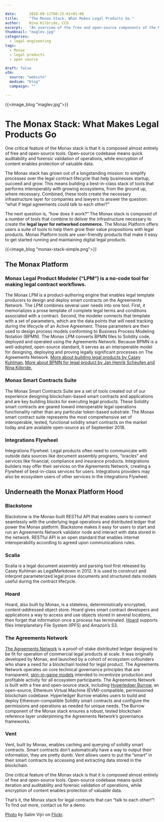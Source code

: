 ```yaml
---

date:      2018-09-11T00:25:01+01:00
title:     "The Monax Stack: What Makes Legal Products Go."
author:    Nina Kilbride, CCO
excerpt:   "An overview of the free and open-source components of the Monax Stack."
thumbnail: "maglev.jpg"
categories:
  - legal engineering
tags:
  - Monax
  - legal products
  - open source

draft: false
utm:
  source: "website"
  medium: "blog"
  campaign: ""

---
```


{{<image_blog "maglev.jpg">}}

# The Monax Stack: What Makes Legal Products Go

One critical feature of the Monax stack is that it is composed almost entirely of free and open-source tools. Open-source codebase means quick auditability and forensic validation of operations, while encryption of content enables protection of valuable data.

The Monax stack has grown out of a longstanding mission: to simplify processes over the legal contract lifecycle that help businesses startup, succeed and grow. This means building a best-in-class stack of tools that performs interoperably with growing ecosystems, from the ground up, where necessary. Combined, these tools create the necessary infrastructure layer for companies and lawyers to answer the question: “what if legal agreements could talk to each other?”

The next question is, “how does it work?” The Monax stack is composed of a number of tools that combine to deliver the infrastructure necessary to create the **legal layer for networked commerce.** The Monax Platform offers users a suite of tools to help them grow their value propositions with legal products. Monax Platform tools are user-friendly products that make it easy to get started running and maintaining digital legal products.

{{<image_blog "monax-stack-simple.png">}}

## The Monax Platform

### Monax Legal Product Modeler (“LPM”) is a no-code tool for making legal contract workflows.

The Monax LPM is a product-authoring engine that enables legal template producers to design and deploy smart contracts on the Agreements Network. The LPM combines several user needs into one tool. First, it memorializes a prose template of complete legal terms and conditions associated with a contract. Second, the modeler connects that template with a set of parameters, which are the data points that will need tracking during the lifecycle of an Active Agreement. These parameters are then used to design process models conforming to Business Process Modeling Notation (BPMN). The Monax LPM converts BPMN files to Solidity code, deployed and operated using the Agreements Network. Because BPMN is a well-adopted, open-source standard, it serves as an interoperable model for designing, deploying and proving
legally significant processes on The Agreements Network.
[More about building legal products by Casey Kuhlman.](https://monax.io/blog/2018/09/03/example-active-agreement-what-goes-where/)
[More about BPMN for legal product by Jan Henrik Scheufen and Nina Kilbride.](https://www.hyperledger.org/blog/2018/08/16/business-process-modeling-the-missing-link-between-legal-know-how-and-blockchain-based-legal-products)

### Monax Smart Contracts Suite

The Monax Smart Contracts Suite are a set of tools created out of our experience designing blockchain-based smart contracts and applications and are key building blocks for executing legal products. These Solidity smart contracts are geared toward interoperable legal operations functionality rather than any particular token-based substrate. The Monax smart contract suite represents the most comprehensive set of interoperable, tested, functional solidity smart contracts on the market today and are available open-source as of September 2018.

### Integrations Flywheel

Integrations Flywheel. Legal products often need to communicate with outside data sources like document assembly programs, “oracles” and services like financial, compliance and insurance products. Integrations builders may offer their services on the Agreements Network, creating a Flywheel of best-in-class services for users. Integrations providers may also be ecosystem users of other services in the integrations Flywheel.

## Underneath the Monax Platform Hood

### Blackstone

Blackstone is the Monax-built RESTful API that enables users to connect seamlessly with the underlying legal operations and distributed ledger that power the Monax platform. Blackstone makes it easy for users to start and run an Agreements Network validator node and interact with data stored in the network. RESTful API is an open standard that enables internet interoperability according to agreed upon communications rules.

### Scalia

Scalia is a legal document assembly and parsing tool first released by Casey Kuhlman as LegalMarkdown in 2012. It is used to construct and interpret parameterized legal prose documents and structured data models useful during the contract lifecycle.

### Hoard

Hoard, also built by Monax, is a stateless, deterministically encrypted, content-addressed object store. Hoard gives smart contract developers and applications a way to access and use objects stored in several locations, then forget that information once a process has terminated. [Hoard](https://github.com/monax/hoard) supports files Interplanetary File System (IPFS) and Amazon’s S3.

### The Agreements Network

[The Agreements Network](https://agreements.network/) is a proof-of-stake distributed ledger designed to be fit for operation of commercial legal products at scale. It was originally developed by Monax, and launched by a cohort of ecosystem cofounders who share a need for a blockchain tooled for legal product. The Agreements Network operates on core technical governance principles that are transparent, [skin-in-game models](https://monax.io/blog/2018/06/05/skin-in-game-governance-on-the-agreements-network/)  intended to incentivize production and profitable activity for all ecosystem participants. The Agreements Network is built with a free and open-source stack, including [Hyperledger Burrow](https://www.hyperledger.org/projects/hyperledger-burrow), an open-source, Ethereum Virtual Machine (EVM)-compatible, permissioned blockchain codebase. Hyperledger Burrow enables users to build and deploy Ethereum-compatible Solidity smart contracts and configure the permissions and operations as needed for unique needs. The Burrow component of the Monax stack ensures a robust, tested blockchain reference layer underpinning the Agreements Network’s governance frameworks.

### Vent

Vent, built by Monax, enables caching and querying of solidity smart contracts. Smart contracts don’t automatically have a way to output their information, they are pretty dumb. Vent allows users to put the “smart” in their smart contracts by accessing and extracting data stored in the blockchain.

One critical feature of the Monax stack is that it is composed almost entirely of free and open-source tools. Open-source codebase means quick iteration and auditability and forensic validation of operations, while encryption of content enables protection of valuable data.

That’s it, the Monax stack for  legal contracts that can “talk to each other!”! To find out more, contact us for a demo.

[Photo](https://www.flickr.com/photos/salim/18693202) by Salim Vijri on [Flickr](https://www.flickr.com/).
